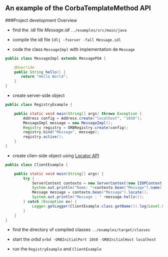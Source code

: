 ## An example of the CorbaTemplateMethod API

###Project development Overview

* find the .idl file *Message.idl*
`../examples/src/main/java`

* compile the idl file
`Idlj -fserver -fall Message.idl`

* code the class `MessageImpl` with implementation de `Message`
```java
public class MessageImpl extends MessagePOA {

    @Override
    public String hello() {
       return "Hello World";
    }
}
```
* create server-side object
```java
public class RegistryExample {

    public static void main(String[] args) throws Exception {
        Address config = Address.create("localhost", "1050");
        MessageImpl message = new MessageImpl();
        Registry registry = ORBRegistry.create(config);
        registry.bind("Message", message);
        registry.active();
    }
}
```
* create clien-side object using [Locator API](https://github.com/ricardojob/service-locator)
```java
public class ClientExample {

    public static void main(String[] args) {
        try {
            ServerContext contexto = new ServerContext(new IIOPContext());
            System.out.println("Name: "+contexto.bean("Message").name());
            Message message = contexto.bean("Message").locate();         
            System.out.println("Message : " +message.hello());
        } catch (Exception ex) {
            Logger.getLogger(ClientExample.class.getName()).log(Level.SEVERE, null, ex);
        }
    }
}
```
* find the directory of compiled classes
`../examples/target/classes`

* start the *orbd*
`orbd -ORBInitialPort 1050 -ORBInitialHost localhost`

* run the `RegistryExample` and `ClientExample`